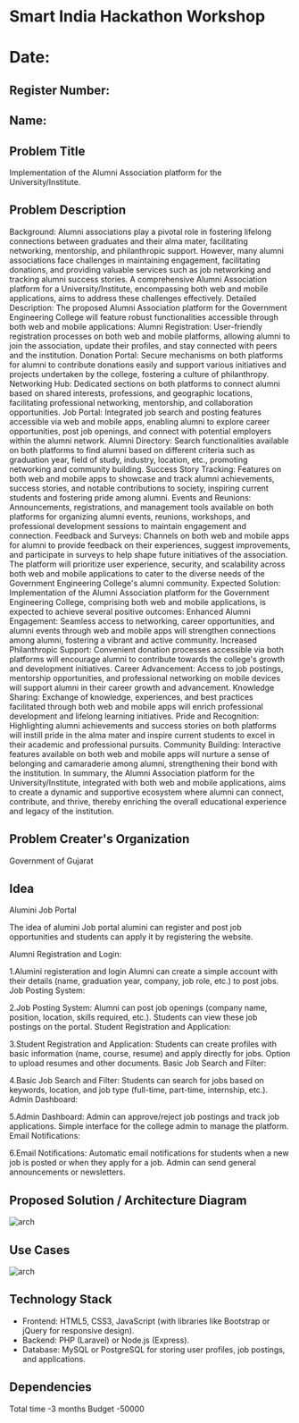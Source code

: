 # Smart India Hackathon Workshop
# Date:
## Register Number:
## Name:
## Problem Title
Implementation of the Alumni Association platform for the University/Institute.
## Problem Description
Background: Alumni associations play a pivotal role in fostering lifelong connections between graduates and their alma mater, facilitating networking, mentorship, and philanthropic support. However, many alumni associations face challenges in maintaining engagement, facilitating donations, and providing valuable services such as job networking and tracking alumni success stories. A comprehensive Alumni Association platform for a University/Institute, encompassing both web and mobile applications, aims to address these challenges effectively. Detailed Description: The proposed Alumni Association platform for the Government Engineering College will feature robust functionalities accessible through both web and mobile applications: Alumni Registration: User-friendly registration processes on both web and mobile platforms, allowing alumni to join the association, update their profiles, and stay connected with peers and the institution. Donation Portal: Secure mechanisms on both platforms for alumni to contribute donations easily and support various initiatives and projects undertaken by the college, fostering a culture of philanthropy. Networking Hub: Dedicated sections on both platforms to connect alumni based on shared interests, professions, and geographic locations, facilitating professional networking, mentorship, and collaboration opportunities. Job Portal: Integrated job search and posting features accessible via web and mobile apps, enabling alumni to explore career opportunities, post job openings, and connect with potential employers within the alumni network. Alumni Directory: Search functionalities available on both platforms to find alumni based on different criteria such as graduation year, field of study, industry, location, etc., promoting networking and community building. Success Story Tracking: Features on both web and mobile apps to showcase and track alumni achievements, success stories, and notable contributions to society, inspiring current students and fostering pride among alumni. Events and Reunions: Announcements, registrations, and management tools available on both platforms for organizing alumni events, reunions, workshops, and professional development sessions to maintain engagement and connection. Feedback and Surveys: Channels on both web and mobile apps for alumni to provide feedback on their experiences, suggest improvements, and participate in surveys to help shape future initiatives of the association. The platform will prioritize user experience, security, and scalability across both web and mobile applications to cater to the diverse needs of the Government Engineering College's alumni community. Expected Solution: Implementation of the Alumni Association platform for the Government Engineering College, comprising both web and mobile applications, is expected to achieve several positive outcomes: Enhanced Alumni Engagement: Seamless access to networking, career opportunities, and alumni events through web and mobile apps will strengthen connections among alumni, fostering a vibrant and active community. Increased Philanthropic Support: Convenient donation processes accessible via both platforms will encourage alumni to contribute towards the college's growth and development initiatives. Career Advancement: Access to job postings, mentorship opportunities, and professional networking on mobile devices will support alumni in their career growth and advancement. Knowledge Sharing: Exchange of knowledge, experiences, and best practices facilitated through both web and mobile apps will enrich professional development and lifelong learning initiatives. Pride and Recognition: Highlighting alumni achievements and success stories on both platforms will instill pride in the alma mater and inspire current students to excel in their academic and professional pursuits. Community Building: Interactive features available on both web and mobile apps will nurture a sense of belonging and camaraderie among alumni, strengthening their bond with the institution. In summary, the Alumni Association platform for the University/Institute, integrated with both web and mobile applications, aims to create a dynamic and supportive ecosystem where alumni can connect, contribute, and thrive, thereby enriching the overall educational experience and legacy of the institution.
## Problem Creater's Organization
Government of Gujarat

## Idea
Alumini Job Portal
      
The idea of alumini Job portal alumini can register and post job opportunities and students can apply it by registering the website. 

Alumni Registration and Login:

1.Alumini registeration and login
Alumni can create a simple account with their details (name, graduation year, company, job role, etc.) to post jobs.
Job Posting System:

2.Job Posting System:
 Alumni can post job openings (company name, position, location, skills required, etc.).
Students can view these job postings on the portal.
Student Registration and Application:

3.Student Registration and Application:
  Students can create profiles with basic information (name, course, resume) and apply directly for jobs.
Option to upload resumes and other documents.
Basic Job Search and Filter:

4.Basic Job Search and Filter:
   Students can search for jobs based on keywords, location, and job type (full-time, part-time, internship, etc.).
Admin Dashboard:

5.Admin Dashboard:
  Admin can approve/reject job postings and track job applications.
Simple interface for the college admin to manage the platform.
Email Notifications:

6.Email Notifications:
   Automatic email notifications for students when a new job is posted or when they apply for a job.
Admin can send general announcements or newsletters.



## Proposed Solution / Architecture Diagram

![arch](https://github.com/user-attachments/assets/0237915c-15e9-4fe0-b415-470bc3acf9aa)

## Use Cases
![arch](https://github.com/user-attachments/assets/72881185-a453-423f-866e-31dcb79d6f04)


## Technology Stack
* Frontend: HTML5, CSS3, JavaScript (with libraries like Bootstrap or jQuery for responsive design).
* Backend: PHP (Laravel) or Node.js (Express).
* Database: MySQL or PostgreSQL for storing user profiles, job postings, and applications.

## Dependencies
Total time -3 months
 Budget -50000

